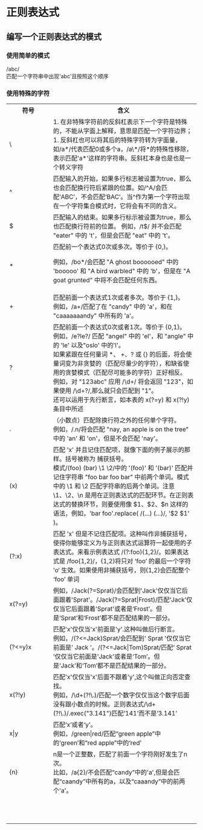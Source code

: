 # 正则表达式
## 编写一个正则表达式的模式
### 使用简单的模式
/abc/  
匹配一个字符串中出现'abc'且按照这个顺序
### 使用特殊的字符

<table>
  <tr>
    <th style="width: 100px;">符号</th>
    <th>含义</th>
  </tr>
  <tr>
    <td>\</td>
    <td>1. 在非特殊字符前的反斜杠表示下一个字符是特殊的，不能从字面上解释，意思是匹配一个字符边界；<br>
    1. 反斜杠也可以将其后的特殊字符转为字面量，如/a*/代表匹配0或多个a，/a\*/将*的特殊性移除，表示匹配'a*'这样的字符串。反斜杠本身也是也是一个转义字符</td>
  </tr>
  <tr>
    <td>^</td>
    <td>匹配输入的开始，如果多行标志被设置为true，那么也会匹配换行符后紧跟的位置。如/^A/会匹配‘ABC’，不会匹配‘BAC’。当^作为第一个字符出现在一个字符集合模式时，它将会有不同的含义。</td>
  </tr>
  <tr>
    <td>$</td>
    <td>匹配输入的结束。如果多行标示被设置为true，那么也匹配换行符前的位置。
    例如，/t$/ 并不会匹配 "eater" 中的 't'，但是会匹配 "eat" 中的 't'。</td>
  </tr>
  <tr>
    <td>*</td>
    <td>匹配前一个表达式0次或多次。等价于 {0,}。

例如，/bo*/会匹配 "A ghost boooooed" 中的 'booooo' 和 "A bird warbled" 中的 'b'，但是在 "A goat grunted" 中将不会匹配任何东西。</td>
  </tr>
  <tr>
    <td>+</td>
    <td>匹配前面一个表达式1次或者多次。等价于 {1,}。<br>
    例如，/a+/匹配了在 "candy" 中的 'a'，和在 "caaaaaaandy" 中所有的 'a'。</td>
  </tr>
  <tr>
    <td>?</td>
    <td>匹配前面一个表达式0次或者1次。等价于 {0,1}。<br>
    例如，/e?le?/ 匹配 "angel" 中的 'el'，和 "angle" 中的 'le' 以及"oslo' 中的'l'。<br>
    如果紧跟在任何量词 *、 +、? 或 {} 的后面，将会使量词变为非贪婪的（匹配尽量少的字符），和缺省使用的贪婪模式（匹配尽可能多的字符）正好相反。<br>
    例如，对 "123abc" 应用 /\d+/ 将会返回 "123"，如果使用 /\d+?/,那么就只会匹配到 "1"。<br>
    还可以运用于先行断言，如本表的 x(?=y) 和 x(?!y) 条目中所述</td>
  </tr>
  <tr>
    <td>.</td>
    <td>（小数点）匹配除换行符之外的任何单个字符。<br>
    例如，/.n/将会匹配 "nay, an apple is on the tree" 中的 'an' 和 'on'，但是不会匹配 'nay'。</td>
  </tr>
  <tr>
    <td>(x)</td>
    <td>匹配 'x' 并且记住匹配项，就像下面的例子展示的那样。括号被称为 捕获括号。<br>
    模式/(foo) (bar) \1 \2/中的 '(foo)' 和 '(bar)' 匹配并记住字符串 "foo bar foo bar" 中前两个单词。模式中的 \1 和 \2 匹配字符串的后两个单词。注意 \1、\2、\n 是用在正则表达式的匹配环节。在正则表达式的替换环节，则要使用像 $1、$2、$n 这样的语法，例如，'bar foo'.replace( /(...) (...)/, '$2 $1' )。</td>
  </tr>
  <tr>
    <td>(?:x)</td>
    <td>匹配 'x' 但是不记住匹配项。这种叫作非捕获括号，使得你能够定义为与正则表达式运算符一起使用的子表达式。来看示例表达式 /(?:foo){1,2}/。如果表达式是 /foo{1,2}/，{1,2}将只对 ‘foo’ 的最后一个字符 ’o‘ 生效。如果使用非捕获括号，则{1,2}会匹配整个 ‘foo’ 单词</td>
  </tr>
  <tr>
    <td>x(?=y)</td>
    <td>例如，/Jack(?=Sprat)/会匹配到'Jack'仅仅当它后面跟着'Sprat'。/Jack(?=Sprat|Frost)/匹配‘Jack’仅仅当它后面跟着'Sprat'或者是‘Frost’。但是‘Sprat’和‘Frost’都不是匹配结果的一部分。</td>
  </tr>
  <tr>
    <td>(?<=y)x</td>
    <td>匹配'x'仅仅当'x'前面是'y'.这种叫做后行断言。<br>
    例如，/(?<=Jack)Sprat/会匹配到' Sprat '仅仅当它前面是' Jack '。/(?<=Jack|Tom)Sprat/匹配‘ Sprat ’仅仅当它前面是'Jack'或者是‘Tom’。但是‘Jack’和‘Tom’都不是匹配结果的一部分。</td>
  </tr>
  <tr>
    <td>x(?!y)</td>
    <td>匹配'x'仅仅当'x'后面不跟着'y',这个叫做正向否定查找。<br>
    例如，/\d+(?!\.)/匹配一个数字仅仅当这个数字后面没有跟小数点的时候。正则表达式/\d+(?!\.)/.exec("3.141")匹配‘141’而不是‘3.141’</td>
  </tr>
  <tr>
    <td>x|y</td>
    <td>匹配‘x’或者‘y’。<br>
    例如，/green|red/匹配“green apple”中的‘green’和“red apple”中的‘red’</td>
  </tr>
  <tr>
    <td>{n}</td>
    <td>n是一个正整数，匹配了前面一个字符刚好发生了n次。<br>
    比如，/a{2}/不会匹配“candy”中的'a',但是会匹配“caandy”中所有的a，以及“caaandy”中的前两个'a'。</td>
  </tr>
  <tr>
    <td></td>
    <td></td>
  </tr>
  <tr>
    <td></td>
    <td></td>
  </tr>
  <tr>
    <td></td>
    <td></td>
  </tr>
  <tr>
    <td></td>
    <td></td>
  </tr>
  <tr>
    <td></td>
    <td></td>
  </tr>
  <tr>
    <td></td>
    <td></td>
  </tr>
  <tr>
    <td></td>
    <td></td>
  </tr>
  <tr>
    <td></td>
    <td></td>
  </tr>
  <tr>
    <td></td>
    <td></td>
  </tr>
  <tr>
    <td></td>
    <td></td>
  </tr>
  <tr>
    <td></td>
    <td></td>
  </tr>
  <tr>
    <td></td>
    <td></td>
  </tr>
</table>